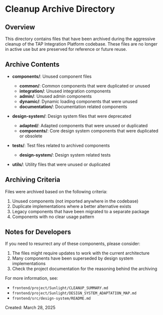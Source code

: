 # Cleanup Archive Directory

## Overview

This directory contains files that have been archived during the aggressive cleanup of the TAP Integration Platform codebase. These files are no longer in active use but are preserved for reference or future reuse.

## Archive Contents

- **components/**: Unused component files
  - **common/**: Common components that were duplicated or unused
  - **integration/**: Unused integration components
  - **admin/**: Unused admin components
  - **dynamic/**: Dynamic loading components that were unused
  - **documentation/**: Documentation related components

- **design-system/**: Design system files that were deprecated
  - **adapted/**: Adapted components that were unused or duplicated
  - **components/**: Core design system components that were duplicated or obsolete

- **tests/**: Test files related to archived components
  - **design-system/**: Design system related tests

- **utils/**: Utility files that were unused or duplicated

## Archiving Criteria

Files were archived based on the following criteria:

1. Unused components (not imported anywhere in the codebase)
2. Duplicate implementations where a better alternative exists
3. Legacy components that have been migrated to a separate package
4. Components with no clear usage pattern

## Notes for Developers

If you need to resurrect any of these components, please consider:

1. The files might require updates to work with the current architecture
2. Many components have been superseded by design system implementations
3. Check the project documentation for the reasoning behind the archiving

For more information, see:
- `frontend/project/Sunlight/CLEANUP_SUMMARY.md`
- `frontend/project/Sunlight/DESIGN_SYSTEM_ADAPTATION_MAP.md`
- `frontend/src/design-system/README.md`

Created: March 28, 2025